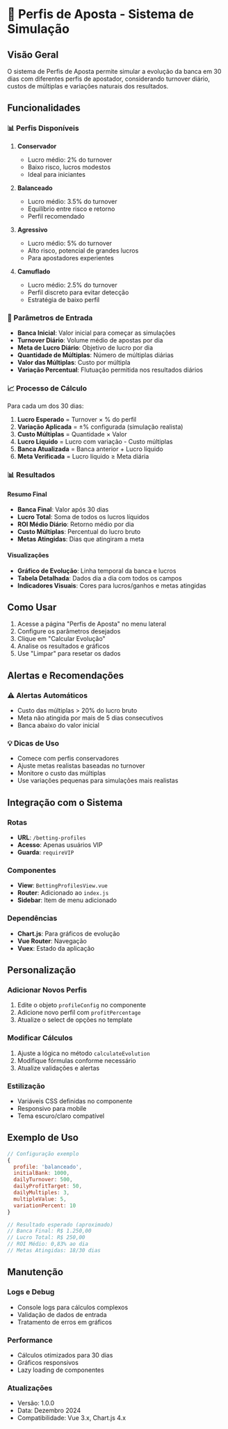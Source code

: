 # 🎯 Perfis de Aposta - Sistema de Simulação

## Visão Geral

O sistema de Perfis de Aposta permite simular a evolução da banca em 30 dias com diferentes perfis de apostador, considerando turnover diário, custos de múltiplas e variações naturais dos resultados.

## Funcionalidades

### 📊 Perfis Disponíveis

1. **Conservador**
   - Lucro médio: 2% do turnover
   - Baixo risco, lucros modestos
   - Ideal para iniciantes

2. **Balanceado**
   - Lucro médio: 3.5% do turnover
   - Equilíbrio entre risco e retorno
   - Perfil recomendado

3. **Agressivo**
   - Lucro médio: 5% do turnover
   - Alto risco, potencial de grandes lucros
   - Para apostadores experientes

4. **Camuflado**
   - Lucro médio: 2.5% do turnover
   - Perfil discreto para evitar detecção
   - Estratégia de baixo perfil

### 🔧 Parâmetros de Entrada

- **Banca Inicial**: Valor inicial para começar as simulações
- **Turnover Diário**: Volume médio de apostas por dia
- **Meta de Lucro Diário**: Objetivo de lucro por dia
- **Quantidade de Múltiplas**: Número de múltiplas diárias
- **Valor das Múltiplas**: Custo por múltipla
- **Variação Percentual**: Flutuação permitida nos resultados diários

### 📈 Processo de Cálculo

Para cada um dos 30 dias:

1. **Lucro Esperado** = Turnover × % do perfil
2. **Variação Aplicada** = ±% configurada (simulação realista)
3. **Custo Múltiplas** = Quantidade × Valor
4. **Lucro Líquido** = Lucro com variação - Custo múltiplas
5. **Banca Atualizada** = Banca anterior + Lucro líquido
6. **Meta Verificada** = Lucro líquido ≥ Meta diária

### 📊 Resultados

#### Resumo Final
- **Banca Final**: Valor após 30 dias
- **Lucro Total**: Soma de todos os lucros líquidos
- **ROI Médio Diário**: Retorno médio por dia
- **Custo Múltiplas**: Percentual do lucro bruto
- **Metas Atingidas**: Dias que atingiram a meta

#### Visualizações
- **Gráfico de Evolução**: Linha temporal da banca e lucros
- **Tabela Detalhada**: Dados dia a dia com todos os campos
- **Indicadores Visuais**: Cores para lucros/ganhos e metas atingidas

## Como Usar

1. Acesse a página "Perfis de Aposta" no menu lateral
2. Configure os parâmetros desejados
3. Clique em "Calcular Evolução"
4. Analise os resultados e gráficos
5. Use "Limpar" para resetar os dados

## Alertas e Recomendações

### ⚠️ Alertas Automáticos
- Custo das múltiplas > 20% do lucro bruto
- Meta não atingida por mais de 5 dias consecutivos
- Banca abaixo do valor inicial

### 💡 Dicas de Uso
- Comece com perfis conservadores
- Ajuste metas realistas baseadas no turnover
- Monitore o custo das múltiplas
- Use variações pequenas para simulações mais realistas

## Integração com o Sistema

### Rotas
- **URL**: `/betting-profiles`
- **Acesso**: Apenas usuários VIP
- **Guarda**: `requireVIP`

### Componentes
- **View**: `BettingProfilesView.vue`
- **Router**: Adicionado ao `index.js`
- **Sidebar**: Item de menu adicionado

### Dependências
- **Chart.js**: Para gráficos de evolução
- **Vue Router**: Navegação
- **Vuex**: Estado da aplicação

## Personalização

### Adicionar Novos Perfis
1. Edite o objeto `profileConfig` no componente
2. Adicione novo perfil com `profitPercentage`
3. Atualize o select de opções no template

### Modificar Cálculos
1. Ajuste a lógica no método `calculateEvolution`
2. Modifique fórmulas conforme necessário
3. Atualize validações e alertas

### Estilização
- Variáveis CSS definidas no componente
- Responsivo para mobile
- Tema escuro/claro compatível

## Exemplo de Uso

```javascript
// Configuração exemplo
{
  profile: 'balanceado',
  initialBank: 1000,
  dailyTurnover: 500,
  dailyProfitTarget: 50,
  dailyMultiples: 3,
  multipleValue: 5,
  variationPercent: 10
}

// Resultado esperado (aproximado)
// Banca Final: R$ 1.250,00
// Lucro Total: R$ 250,00
// ROI Médio: 0,83% ao dia
// Metas Atingidas: 18/30 dias
```

## Manutenção

### Logs e Debug
- Console logs para cálculos complexos
- Validação de dados de entrada
- Tratamento de erros em gráficos

### Performance
- Cálculos otimizados para 30 dias
- Gráficos responsivos
- Lazy loading de componentes

### Atualizações
- Versão: 1.0.0
- Data: Dezembro 2024
- Compatibilidade: Vue 3.x, Chart.js 4.x

